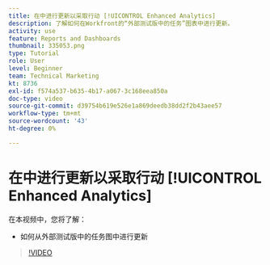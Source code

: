 ```yaml
---
title: 在中进行更新以采取行动 [!UICONTROL Enhanced Analytics]
description: 了解如何在Workfront的“外部测试版中的任务”图表中进行更新。
activity: use
feature: Reports and Dashboards
thumbnail: 335053.png
type: Tutorial
role: User
level: Beginner
team: Technical Marketing
kt: 8736
exl-id: f574a537-b635-4b17-a067-3c168eea850a
doc-type: video
source-git-commit: d39754b619e526e1a869deedb38dd2f2b43aee57
workflow-type: tm+mt
source-wordcount: '43'
ht-degree: 0%

---
```


# 在中进行更新以采取行动 [!UICONTROL Enhanced Analytics]

在本视频中，您将了解：

* 如何从外部测试版中的任务图中进行更新

>[!VIDEO](https://video.tv.adobe.com/v/335053/?quality=12)
